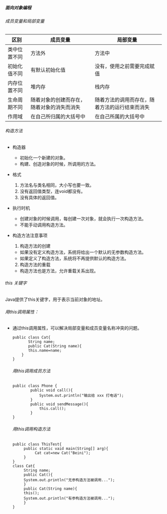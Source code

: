 ##### 面向对象编程

###### 成员变量和局部变量

| 区别         | 成员变量                                   | 局部变量                                       |
| ------------ | ------------------------------------------ | ---------------------------------------------- |
| 类中位置不同  | 方法外                                     | 方法中                                         |
| 初始化值不同  | 有默认初始化值                             | 没有，使用之前需要完成赋值                     |
| 内存位置不同  | 堆内存                                     | 栈内存                                         |
| 生命周期不同  | 随着对象的创建而存在，随着对象的消失而消失 | 随着方法的调用而存在，随着方法的运行结束而消失 |
| 作用域       | 在自己所归属的大括号中                     |在自己所属的大括号中|

###### 构造方法

* 构造器

  + 初始化一个新建的对象。
  + 构建、创造对象的时候，所调用的方法。

* 格式

  1. 方法名与类名相同，大小写也要一致。
  2. 没有返回值类型，连void都没有。
  3. 没有具体的返回值。

* 执行时机

  + 创建对象的时候调用，每创建一次对象，就会执行一次构造方法。
  + 不能手动调用构造方法。

* 构造方法注意事项

  1. 构造方法的创建

  * 如果没有定义构造方法，系统将给出一个默认的无参数构造方法。
  * 如果定义了构造方法，系统将不再提供默认的构造方法。

  2. 构造方法的重载

  + 构造方法也是方法，允许重载关系出现。

###### this 关键字

Java提供了this关键字，用于表示当前对象的地址。

###### 用this调用属性：

* 通过this调用属性，可以解决局部变量和成员变量名称冲突的问题。

  ``` 
  public class Cat{
         String name;
         public Cat(String name){
         this.name=name;
      }
  }
  ```

  ###### 用this调用成员方法

  ```
  public class Phone {
          public void call(){
              System.out.println("输出给 xxx 打电话");
          }
          public void sendMessage(){
              this.call();
          }
  }
  ```

  ###### 用this调用构造方法

  ```
  public class ThisTest{
       public static vaid main(String[] arg){
            Cat cat=new Cat("Beini");
       }
  }
  class Cat{
       String name;
       public Cat(){
       System.out.println("无参构造方法被调用...");
       }
       public Cat(String name){
       this();
       System.out.println("有参构造方法被调用...");
       }
  }
  ```

  

  

